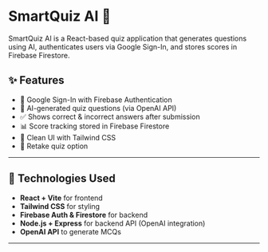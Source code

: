 # SmartQuiz AI 🧠

SmartQuiz AI is a React-based quiz application that generates questions using AI, authenticates users via Google Sign-In, and stores scores in Firebase Firestore.

## ✨ Features

- 🔐 Google Sign-In with Firebase Authentication
- 🧠 AI-generated quiz questions (via OpenAI API)
- ✅ Shows correct & incorrect answers after submission
- 📊 Score tracking stored in Firebase Firestore
- 🎯 Clean UI with Tailwind CSS
- 🔁 Retake quiz option

---

## 🔧 Technologies Used

- **React + Vite** for frontend
- **Tailwind CSS** for styling
- **Firebase Auth & Firestore** for backend
- **Node.js + Express** for backend API (OpenAI integration)
- **OpenAI API** to generate MCQs

---
